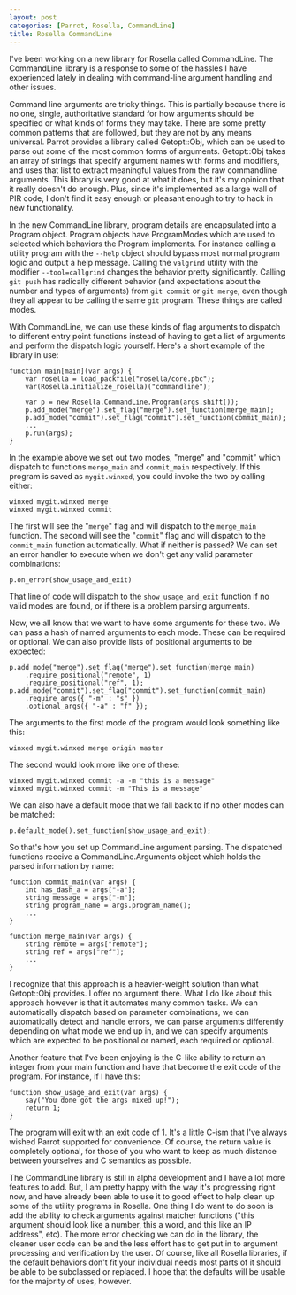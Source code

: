 ```yaml
---
layout: post
categories: [Parrot, Rosella, CommandLine]
title: Rosella CommandLine
---
```


I've been working on a new library for Rosella called CommandLine. The
CommandLine library is a response to some of the hassles I have experienced
lately in dealing with command-line argument handling and other issues.

Command line arguments are tricky things. This is partially because there is
no one, single, authoritative standard for how arguments should be specified
or what kinds of forms they may take. There are some pretty common patterns
that are followed, but they are not by any means universal. Parrot provides a
library called Getopt::Obj, which can be used to parse out some of the most
common forms of arguments. Getopt::Obj takes an array of strings that specify
argument names with forms and modifiers, and uses that list to extract
meaningful values from the raw commandline arguments. This library is very
good at what it does, but it's my opinion that it really doesn't do enough.
Plus, since it's implemented as a large wall of PIR code, I don't find it
easy enough or pleasant enough to try to hack in new functionality.

In the new CommandLine library, program details are encapsulated into a
Program object. Program objects have ProgramModes which are used to selected
which behaviors the Program implements. For instance calling a utility program
with the `--help` object should bypass most normal program logic and output
a help message. Calling the `valgrind` utility with the modifier
`--tool=callgrind` changes the behavior pretty significantly. Calling `git
push` has radically different behavior (and expectations about the number and
types of arguments) from `git commit` or `git merge`, even though they all
appear to be calling the same `git` program. These things are called modes.

With CommandLine, we can use these kinds of flag arguments to dispatch to
different entry point functions instead of having to get a list of arguments
and perform the dispatch logic yourself. Here's a short example of the library
in use:

    function main[main](var args) {
        var rosella = load_packfile("rosella/core.pbc");
        var(Rosella.initialize_rosella)("commandline");

        var p = new Rosella.CommandLine.Program(args.shift());
        p.add_mode("merge").set_flag("merge").set_function(merge_main);
        p.add_mode("commit").set_flag("commit").set_function(commit_main);
        ...
        p.run(args);
    }

In the example above we set out two modes, "merge" and "commit" which dispatch
to functions `merge_main` and `commit_main` respectively. If this program is
saved as `mygit.winxed`, you could invoke the two by calling either:

    winxed mygit.winxed merge
    winxed mygit.winxed commit

The first will see the "`merge`" flag and will dispatch to the `merge_main`
function. The second will see the "`commit`" flag and will dispatch to the
`commit_main` function automatically. What if neither is passed? We can set
an error handler to execute when we don't get any valid parameter
combinations:

    p.on_error(show_usage_and_exit)

That line of code will dispatch to the `show_usage_and_exit` function if no
valid modes are found, or if there is a problem parsing arguments.

Now, we all know that we want to have some arguments for these two. We can
pass a hash of named arguments to each mode. These can be required or
optional. We can also provide lists of positional arguments to be expected:

    p.add_mode("merge").set_flag("merge").set_function(merge_main)
        .require_positional("remote", 1)
        .require_positional("ref", 1);
    p.add_mode("commit").set_flag("commit").set_function(commit_main)
        .require_args({ "-m" : "s" })
        .optional_args({ "-a" : "f" });

The arguments to the first mode of the program would look something like this:

    winxed mygit.winxed merge origin master

The second would look more like one of these:

    winxed mygit.winxed commit -a -m "this is a message"
    winxed mygit.winxed commit -m "This is a message"

We can also have a default mode that we fall back to if no other modes can
be matched:

    p.default_mode().set_function(show_usage_and_exit);

So that's how you set up CommandLine argument parsing. The dispatched
functions receive a CommandLine.Arguments object which holds the parsed
information by name:

    function commit_main(var args) {
        int has_dash_a = args["-a"];
        string message = args["-m"];
        string program_name = args.program_name();
        ...
    }

    function merge_main(var args) {
        string remote = args["remote"];
        string ref = args["ref"];
        ...
    }

I recognize that this approach is a heavier-weight solution than what
Getopt::Obj provides. I offer no argument there. What I do like about this
approach however is that it automates many common tasks. We can automatically
dispatch based on parameter combinations, we can automatically detect and
handle errors, we can parse arguments differently depending on what mode we
end up in, and we can specify arguments which are expected to be positional or
named, each required or optional.

Another feature that I've been enjoying is the C-like ability to return an
integer from your main function and have that become the exit code of the
program. For instance, if I have this:

    function show_usage_and_exit(var args) {
        say("You done got the args mixed up!");
        return 1;
    }

The program will exit with an exit code of 1. It's a little C-ism that I've
always wished Parrot supported for convenience. Of course, the return value is
completely optional, for those of you who want to keep as much distance
between yourselves and C semantics as possible.

The CommandLine library is still in alpha development and I have a lot more
features to add. But, I am pretty happy with the way it's progressing right
now, and have already been able to use it to good effect to help clean up some
of the utility programs in Rosella. One thing I do want to do soon is add the
ability to check arguments against matcher functions ("this argument should
look like a number, this a word, and this like an IP address", etc). The more
error checking we can do in the library, the cleaner user code can be and the
less effort has to get put in to argument processing and verification by the
user. Of course, like all Rosella libraries, if the default behaviors don't
fit your individual needs most parts of it should be able to be subclassed
or replaced. I hope that the defaults will be usable for the majority of uses,
however.
